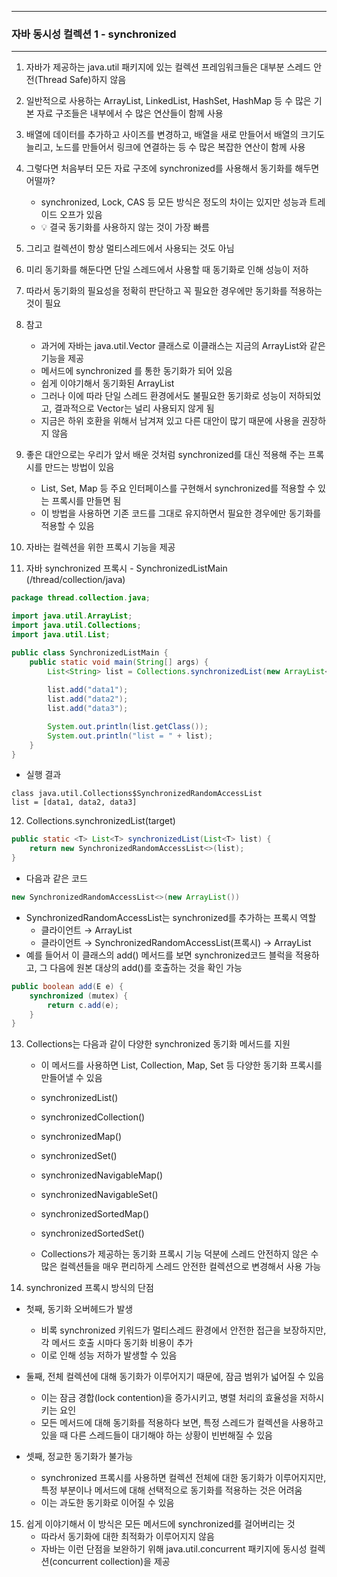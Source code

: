 -----
### 자바 동시성 컬렉션 1 - synchronized
-----
1. 자바가 제공하는 java.util 패키지에 있는 컬렉션 프레임워크들은 대부분 스레드 안전(Thread Safe)하지 않음
2. 일반적으로 사용하는 ArrayList, LinkedList, HashSet, HashMap 등 수 많은 기본 자료 구조들은 내부에서 수 많은 연산들이 함께 사용
3. 배열에 데이터를 추가하고 사이즈를 변경하고, 배열을 새로 만들어서 배열의 크기도 늘리고, 노드를 만들어서 링크에 연결하는 등 수 많은 복잡한 연산이 함께 사용
4. 그렇다면 처음부터 모든 자료 구조에 synchronized를 사용해서 동기화를 해두면 어떨까?
   - synchronized, Lock, CAS 등 모든 방식은 정도의 차이는 있지만 성능과 트레이드 오프가 있음
   - 💡 결국 동기화를 사용하지 않는 것이 가장 빠름

5. 그리고 컬렉션이 항상 멀티스레드에서 사용되는 것도 아님
6. 미리 동기화를 해둔다면 단일 스레드에서 사용할 때 동기화로 인해 성능이 저하
7. 따라서 동기화의 필요성을 정확히 판단하고 꼭 필요한 경우에만 동기화를 적용하는 것이 필요

8. 참고
   - 과거에 자바는 java.util.Vector 클래스로 이클래스는 지금의 ArrayList와 같은 기능을 제공
   - 메서드에 synchronized 를 통한 동기화가 되어 있음
   - 쉽게 이야기해서 동기화된 ArrayList
   - 그러나 이에 따라 단일 스레드 환경에서도 불필요한 동기화로 성능이 저하되었고, 결과적으로 Vector는 널리 사용되지 않게 됨
   - 지금은 하위 호환을 위해서 남겨져 있고 다른 대안이 많기 때문에 사용을 권장하지 않음

9. 좋은 대안으로는 우리가 앞서 배운 것처럼 synchronized를 대신 적용해 주는 프록시를 만드는 방법이 있음
   - List, Set, Map 등 주요 인터페이스를 구현해서 synchronized를 적용할 수 있는 프록시를 만들면 됨
   - 이 방법을 사용하면 기존 코드를 그대로 유지하면서 필요한 경우에만 동기화를 적용할 수 있음

10. 자바는 컬렉션을 위한 프록시 기능을 제공
11. 자바 synchronized 프록시 - SynchronizedListMain (/thread/collection/java)
```java
package thread.collection.java;

import java.util.ArrayList;
import java.util.Collections;
import java.util.List;

public class SynchronizedListMain {
    public static void main(String[] args) {
        List<String> list = Collections.synchronizedList(new ArrayList<>());
        
        list.add("data1");
        list.add("data2");
        list.add("data3");

        System.out.println(list.getClass());
        System.out.println("list = " + list);
    }
}
```
  - 실행 결과
```
class java.util.Collections$SynchronizedRandomAccessList
list = [data1, data2, data3]
```

12. Collections.synchronizedList(target)
```java
public static <T> List<T> synchronizedList(List<T> list) {
    return new SynchronizedRandomAccessList<>(list);
}
```
  - 다음과 같은 코드
```java
new SynchronizedRandomAccessList<>(new ArrayList())
```

  - SynchronizedRandomAccessList는 synchronized를 추가하는 프록시 역할
    + 클라이언트 → ArrayList
    + 클라이언트 → SynchronizedRandomAccessList(프록시) → ArrayList
  - 예를 들어서 이 클래스의 add() 메서드를 보면 synchronized코드 블럭을 적용하고, 그 다음에 원본 대상의 add()를 호출하는 것을 확인 가능
```java
public boolean add(E e) {
    synchronized (mutex) {
        return c.add(e);
    }
}
```

13. Collections는 다음과 같이 다양한 synchronized 동기화 메서드를 지원
    - 이 메서드를 사용하면 List, Collection, Map, Set 등 다양한 동기화 프록시를 만들어낼 수 있음
    - synchronizedList()
    - synchronizedCollection()
    - synchronizedMap()
    - synchronizedSet()
    - synchronizedNavigableMap()
    - synchronizedNavigableSet()
    - synchronizedSortedMap()
    - synchronizedSortedSet()

    - Collections가 제공하는 동기화 프록시 기능 덕분에 스레드 안전하지 않은 수 많은 컬렉션들을 매우 편리하게 스레드 안전한 컬렉션으로 변경해서 사용 가능

14. synchronized 프록시 방식의 단점
  - 첫째, 동기화 오버헤드가 발생
    + 비록 synchronized 키워드가 멀티스레드 환경에서 안전한 접근을 보장하지만, 각 메서드 호출 시마다 동기화 비용이 추가
    + 이로 인해 성능 저하가 발생할 수 있음

  - 둘째, 전체 컬렉션에 대해 동기화가 이루어지기 때문에, 잠금 범위가 넓어질 수 있음
    + 이는 잠금 경합(lock contention)을 증가시키고, 병렬 처리의 효율성을 저하시키는 요인
    + 모든 메서드에 대해 동기화를 적용하다 보면, 특정 스레드가 컬렉션을 사용하고 있을 때 다른 스레드들이 대기해야 하는 상황이 빈번해질 수 있음
  
  - 셋째, 정교한 동기화가 불가능
    + synchronized 프록시를 사용하면 컬렉션 전체에 대한 동기화가 이루어지지만, 특정 부분이나 메서드에 대해 선택적으로 동기화를 적용하는 것은 어려움
    + 이는 과도한 동기화로 이어질 수 있음

15. 쉽게 이야기해서 이 방식은 모든 메서드에 synchronized를 걸어버리는 것
    - 따라서 동기화에 대한 최적화가 이루어지지 않음
    - 자바는 이런 단점을 보완하기 위해 java.util.concurrent 패키지에 동시성 컬렉션(concurrent collection)을 제공
